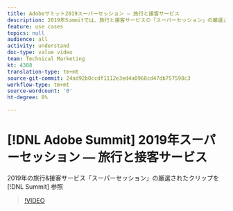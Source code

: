 ```yaml
---
title: Adobeサミット2019スーパーセッション — 旅行と接客サービス
description: 2019年Summitでは、旅行と接客サービスの「スーパーセッション」の厳選されたクリップをご覧ください。
feature: use cases
topics: null
audience: all
activity: understand
doc-type: value video
team: Technical Marketing
kt: 4388
translation-type: tm+mt
source-git-commit: 24ad92b0ccdf1112e3ed4a0968cd47db757598c3
workflow-type: tm+mt
source-wordcount: '0'
ht-degree: 0%

---
```



# [!DNL Adobe Summit] 2019年スーパーセッション — 旅行と接客サービス

2019年の旅行&amp;接客サービス「スーパーセッション」の厳選されたクリップを [!DNL Summit] 参照

>[!VIDEO](https://video.tv.adobe.com/v/31442/?quality=12)
